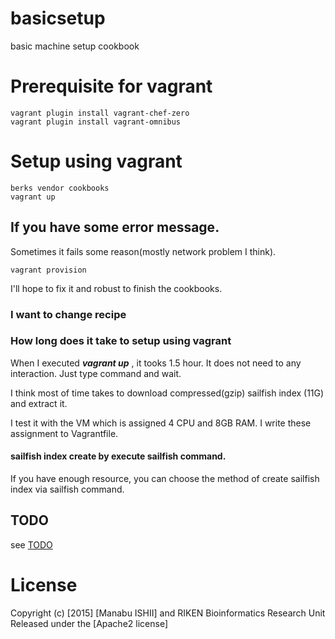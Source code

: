 # basicsetup
basic machine setup cookbook

# Prerequisite for vagrant
```
vagrant plugin install vagrant-chef-zero
vagrant plugin install vagrant-omnibus
```

# Setup using vagrant
```
berks vendor cookbooks
vagrant up
```

## If you have some error message.

Sometimes it fails some reason(mostly network problem I think).

```
vagrant provision
```

I'll hope to fix it and robust to finish the cookbooks.

### I want to change recipe




### How long does it take to setup using vagrant

When I executed ***vagrant up*** , it tooks 1.5 hour.
It does not need to any interaction.
Just type command and wait.

I think most of time takes to download compressed(gzip) sailfish index (11G)
and extract it.

I test it with the VM which is assigned 4 CPU and 8GB RAM.
I write these assignment to Vagrantfile.

#### sailfish index create by execute sailfish command.

If you have enough resource, you can choose the method of create sailfish index
 via sailfish command.

## TODO

see [TODO](TODO.md)

# License

Copyright (c) [2015] [Manabu ISHII] and RIKEN Bioinformatics Research Unit
Released under the [Apache2 license]
